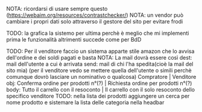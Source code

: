 NOTA: 
   ricordarsi di usare sempre questo (https://webaim.org/resources/contrastchecker/)
NOTA: 
   un vendor può cambiare i propri dati solo attraverso il gestore del sito per evitare frodi
   
TODO: 
   la grafica la sistemo per ultima perchè è meglio che mi implementi prima le funzionalità
   altrimenti succede come per BdD

TODO:
   Per il venditore faccio un sistema apparte stile amazon che lo avvisa dell'ordine e dei soldi pagati e basta
NOTA:
   La mail dovrà essere così
   dest: mail dell'utente a cui è arrivata
   send: mail di chi l'ha spedita(cioè la mail del sito mia) (per il venditore vedo se mettere quella dell'utente o simili perchè comunque dovrò lasciare un nominativo o qualcosa)
         Compratore                         |   Venditore
   obj:  Conferma ordine per prodotti n°(?) |   Richiesta ordine per prodotti n°(?)
   body: Tutto il carrello con il resoconto |   Il carrello con il solo resoconto dello specifico venditore
TODO:
   nella lista dei prodotti aggiungere un cerca per nome prodotto
   e sistemare la lista delle categoria nella headbar


